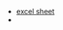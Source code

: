 - [excel sheet](https://docs.google.com/spreadsheets/d/1zYODhkc6l1CZJOhOvvJnqAmr2cWSmEGcC3d9g-7dSDw/edit?gid=0#gid=0)
- 